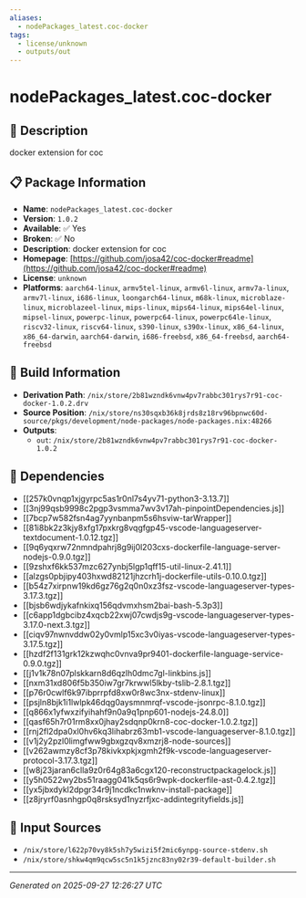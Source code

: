 ```yaml
---
aliases:
  - nodePackages_latest.coc-docker
tags:
  - license/unknown
  - outputs/out
---
```


# nodePackages_latest.coc-docker

## 📝 Description

docker extension for coc

## 📋 Package Information

- **Name**: `nodePackages_latest.coc-docker`
- **Version**: `1.0.2`
- **Available**: ✅ Yes
- **Broken**: ✅ No
- **Description**: docker extension for coc
- **Homepage**: [https://github.com/josa42/coc-docker#readme](https://github.com/josa42/coc-docker#readme)
- **License**: `unknown`
- **Platforms**: `aarch64-linux`, `armv5tel-linux`, `armv6l-linux`, `armv7a-linux`, `armv7l-linux`, `i686-linux`, `loongarch64-linux`, `m68k-linux`, `microblaze-linux`, `microblazeel-linux`, `mips-linux`, `mips64-linux`, `mips64el-linux`, `mipsel-linux`, `powerpc-linux`, `powerpc64-linux`, `powerpc64le-linux`, `riscv32-linux`, `riscv64-linux`, `s390-linux`, `s390x-linux`, `x86_64-linux`, `x86_64-darwin`, `aarch64-darwin`, `i686-freebsd`, `x86_64-freebsd`, `aarch64-freebsd`

## 🔧 Build Information

- **Derivation Path**: `/nix/store/2b81wzndk6vnw4pv7rabbc301rys7r91-coc-docker-1.0.2.drv`
- **Source Position**: `/nix/store/ns30sqxb36k8jrds8z18rv96bpnwc60d-source/pkgs/development/node-packages/node-packages.nix:48266`
- **Outputs**:
  - `out`:  `/nix/store/2b81wzndk6vnw4pv7rabbc301rys7r91-coc-docker-1.0.2`

## 🔗 Dependencies

- [[257k0vnqp1xjgyrpc5as1r0nl7s4yv71-python3-3.13.7]]
- [[3nj99qsb9998c2pgp3vsmma7wv3v17ah-pinpointDependencies.js]]
- [[7bcp7w582fsn4ag7yynbanpm5s6hsviw-tarWrapper]]
- [[81i8bk2z3kjy8xfg17pxkrg8vqgfgp45-vscode-languageserver-textdocument-1.0.12.tgz]]
- [[9q6yqxrw72nmndpahrj8g9ij0l203cxs-dockerfile-language-server-nodejs-0.9.0.tgz]]
- [[9zshxf6kk537mzc627ynbj5lgp1qff15-util-linux-2.41.1]]
- [[alzgs0pbjipy403hxwd82121jhzcrh1j-dockerfile-utils-0.10.0.tgz]]
- [[b54z7xirpnw19kd6gz76g2q0n0xz3fsz-vscode-languageserver-types-3.17.3.tgz]]
- [[bjsb6wdjykafnkixq156qdvmxhsm2bai-bash-5.3p3]]
- [[c6app1dgbcibz4xqcb22xwj07cwdjs9g-vscode-languageserver-types-3.17.0-next.3.tgz]]
- [[ciqv97nwnvddw02y0vmlp15xc3v0iyas-vscode-languageserver-types-3.17.5.tgz]]
- [[hzdf2f131grk12kzwqhc0vnva9pr9401-dockerfile-language-service-0.9.0.tgz]]
- [[j1v1k78n07plskkarn8d6qzlh0dmc7gl-linkbins.js]]
- [[nxm31xd806f5b350iw7gr7krwwl5lkby-tslib-2.8.1.tgz]]
- [[p76r0cwlf6k97ibprrpfd8xw0r8wc3nx-stdenv-linux]]
- [[psjln8bjk1i1lwlpk46dqg0aysmnmrqf-vscode-jsonrpc-8.1.0.tgz]]
- [[q866x1yfwxzifyihahf9n0a9q1pnp601-nodejs-24.8.0]]
- [[qasf65h7r01rm8xx0jhay2sdqnp0krn8-coc-docker-1.0.2.tgz]]
- [[rnj2fl2dpa0xl0hv6kq3lihabrz63mb1-vscode-languageserver-8.1.0.tgz]]
- [[v1j2y2pzl0limgfww9gbxgzqv8xmzrj8-node-sources]]
- [[v262awmzy8cf3p78kivkxpkjxgmh2f9k-vscode-languageserver-protocol-3.17.3.tgz]]
- [[w8j23jaran6clla9z0r64g83a6cgx120-reconstructpackagelock.js]]
- [[y5h0522wy2bs51raagg041k5qs6r9wpk-dockerfile-ast-0.4.2.tgz]]
- [[yx5jbxdykl2dpgr34r9j1ncdkc1nwknv-install-package]]
- [[z8jryrf0asnhgp0q8rsksyd1nyzrfjxc-addintegrityfields.js]]

## 📁 Input Sources

- `/nix/store/l622p70vy8k5sh7y5wizi5f2mic6ynpg-source-stdenv.sh`
- `/nix/store/shkw4qm9qcw5sc5n1k5jznc83ny02r39-default-builder.sh`

---
*Generated on 2025-09-27 12:26:27 UTC*
